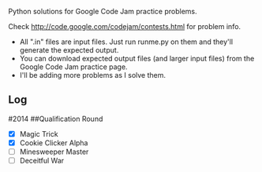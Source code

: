 Python solutions for Google Code Jam practice problems.

Check http://code.google.com/codejam/contests.html for problem info.

- All ".in" files are input files. Just run runme.py on them and they'll 
  generate the expected output.
- You can download expected output files (and larger input files) from the 
  Google Code Jam practice page.
- I'll be adding more problems as I solve them.

Log
---
#2014
##Qualification Round
- [x] Magic Trick
- [x] Cookie Clicker Alpha
- [ ] Minesweeper Master
- [ ] Deceitful War